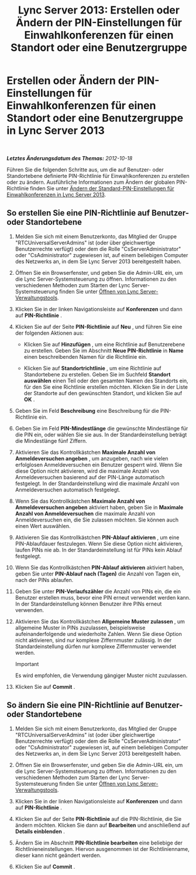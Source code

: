 ﻿---
title: 'Lync Server 2013: Erstellen oder Ändern der PIN-Einstellungen für Einwahlkonferenzen für einen Standort oder eine Benutzergruppe'
TOCTitle: Erstellen oder Ändern der PIN-Einstellungen für Einwahlkonferenzen für einen Standort oder eine Benutzergruppe
ms:assetid: c29bab5c-2b93-48e0-ae0b-29564daaff9a
ms:mtpsurl: https://technet.microsoft.com/de-de/library/Gg412959(v=OCS.15)
ms:contentKeyID: 49295310
ms.date: 05/19/2016
mtps_version: v=OCS.15
ms.translationtype: HT
---

# Erstellen oder Ändern der PIN-Einstellungen für Einwahlkonferenzen für einen Standort oder eine Benutzergruppe in Lync Server 2013

 

_**Letztes Änderungsdatum des Themas:** 2012-10-18_

Führen Sie die folgenden Schritte aus, um die auf Benutzer- oder Standortebene definierte PIN-Richtlinie für Einwahlkonferenzen zu erstellen oder zu ändern. Ausführliche Informationen zum Ändern der globalen PIN-Richtlinie finden Sie unter [Ändern der Standard-PIN-Einstellungen für Einwahlkonferenzen in Lync Server 2013](lync-server-2013-modify-the-default-dial-in-conferencing-pin-settings.md).

## So erstellen Sie eine PIN-Richtlinie auf Benutzer- oder Standortebene

1.  Melden Sie sich mit einem Benutzerkonto, das Mitglied der Gruppe "RTCUniversalServerAdmins" ist (oder über gleichwertige Benutzerrechte verfügt) oder dem die Rolle "CsServerAdministrator" oder "CsAdministrator" zugewiesen ist, auf einem beliebigen Computer des Netzwerks an, in dem Sie Lync Server 2013 bereitgestellt haben.

2.  Öffnen Sie ein Browserfenster, und geben Sie die Admin-URL ein, um die Lync Server-Systemsteuerung zu öffnen. Informationen zu den verschiedenen Methoden zum Starten der Lync Server-Systemsteuerung finden Sie unter [Öffnen von Lync Server-Verwaltungstools](lync-server-2013-open-lync-server-administrative-tools.md).

3.  Klicken Sie in der linken Navigationsleiste auf **Konferenzen** und dann auf **PIN-Richtlinie** .

4.  Klicken Sie auf der Seite **PIN-Richtlinie** auf **Neu** , und führen Sie eine der folgenden Aktionen aus:
    
      - Klicken Sie auf **Hinzufügen** , um eine Richtlinie auf Benutzerebene zu erstellen. Geben Sie im Abschnitt **Neue PIN-Richtlinie** in **Name** einen beschreibenden Namen für die Richtlinie ein.
    
      - Klicken Sie auf **Standortrichtlinie** , um eine Richtlinie auf Standortebene zu erstellen. Geben Sie im Suchfeld **Standort auswählen** einen Teil oder den gesamten Namen des Standorts ein, für den Sie eine Richtlinie erstellen möchten. Klicken Sie in der Liste der Standorte auf den gewünschten Standort, und klicken Sie auf **OK** .

5.  Geben Sie im Feld **Beschreibung** eine Beschreibung für die PIN-Richtlinie ein.

6.  Geben Sie im Feld **PIN-Mindestlänge** die gewünschte Mindestlänge für die PIN ein, oder wählen Sie sie aus. In der Standardeinstellung beträgt die Mindestlänge fünf Ziffern.

7.  Aktivieren Sie das Kontrollkästchen **Maximale Anzahl von Anmeldeversuchen angeben** , um anzugeben, nach wie vielen erfolglosen Anmeldeversuchen ein Benutzer gesperrt wird. Wenn Sie diese Option nicht aktivieren, wird die maximale Anzahl von Anmeldeversuchen basierend auf der PIN-Länge automatisch festgelegt. In der Standardeinstellung wird die maximale Anzahl von Anmeldeversuchen automatisch festgelegt.

8.  Wenn Sie das Kontrollkästchen **Maximale Anzahl von Anmeldeversuchen angeben** aktiviert haben, geben Sie in **Maximale Anzahl von Anmeldeversuchen** die maximale Anzahl von Anmeldeversuchen ein, die Sie zulassen möchten. Sie können auch einen Wert auswählen.

9.  Aktivieren Sie das Kontrollkästchen **PIN-Ablauf aktivieren** , um eine PIN-Ablaufdauer festzulegen. Wenn Sie diese Option nicht aktivieren, laufen PINs nie ab. In der Standardeinstellung ist für PINs kein Ablauf festgelegt.

10. Wenn Sie das Kontrollkästchen **PIN-Ablauf aktivieren** aktiviert haben, geben Sie unter **PIN-Ablauf nach (Tagen)** die Anzahl von Tagen ein, nach der PINs ablaufen.

11. Geben Sie unter **PIN-Verlaufszähler** die Anzahl von PINs ein, die ein Benutzer erstellen muss, bevor eine PIN erneut verwendet werden kann. In der Standardeinstellung können Benutzer ihre PINs erneut verwenden.

12. Aktivieren Sie das Kontrollkästchen **Allgemeine Muster zulassen** , um allgemeine Muster in PINs zuzulassen, beispielsweise aufeinanderfolgende und wiederholte Zahlen. Wenn Sie diese Option nicht aktivieren, sind nur komplexe Ziffernmuster zulässig. In der Standardeinstellung dürfen nur komplexe Ziffernmuster verwendet werden.
    

    > [!IMPORTANT]
    > Es wird empfohlen, die Verwendung gängiger Muster nicht zuzulassen.



13. Klicken Sie auf **Commit** .

## So ändern Sie eine PIN-Richtlinie auf Benutzer- oder Standortebene

1.  Melden Sie sich mit einem Benutzerkonto, das Mitglied der Gruppe "RTCUniversalServerAdmins" ist (oder über gleichwertige Benutzerrechte verfügt) oder dem die Rolle "CsServerAdministrator" oder "CsAdministrator" zugewiesen ist, auf einem beliebigen Computer des Netzwerks an, in dem Sie Lync Server 2013 bereitgestellt haben.

2.  Öffnen Sie ein Browserfenster, und geben Sie die Admin-URL ein, um die Lync Server-Systemsteuerung zu öffnen. Informationen zu den verschiedenen Methoden zum Starten der Lync Server-Systemsteuerung finden Sie unter [Öffnen von Lync Server-Verwaltungstools](lync-server-2013-open-lync-server-administrative-tools.md).

3.  Klicken Sie in der linken Navigationsleiste auf **Konferenzen** und dann auf **PIN-Richtlinie** .

4.  Klicken Sie auf der Seite **PIN-Richtlinie** auf die PIN-Richtlinie, die Sie ändern möchten. Klicken Sie dann auf **Bearbeiten** und anschließend auf **Details einblenden** .

5.  Ändern Sie im Abschnitt **PIN-Richtlinie bearbeiten** eine beliebige der Richtlinieneinstellungen. Hiervon ausgenommen ist der Richtlinienname, dieser kann nicht geändert werden.

6.  Klicken Sie auf **Commit** .

